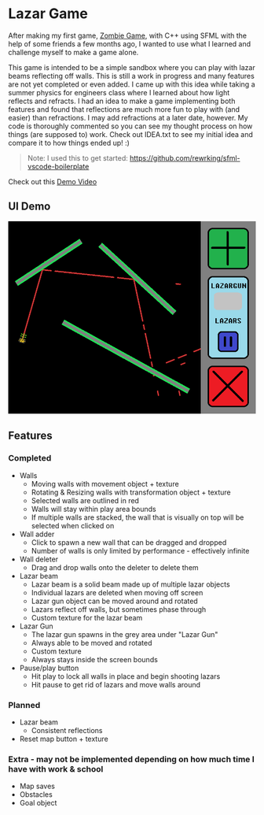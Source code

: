 # Lazar Game

After making my first game, [Zombie Game](https://github.com/WhyPine/Zombie-Game), with C++ using SFML with the help of some friends a few months ago, I wanted to use what I learned and challenge myself to make a game alone.

This game is intended to be a simple sandbox where you can play with lazar beams reflecting off walls. This is still a work in progress and many features are not yet completed or even added. I came up with this idea while taking a summer physics for engineers class where I learned about how light reflects and refracts. I had an idea to make a game implementing both features and found that reflections are much more fun to play with (and easier) than refractions. I may add refractions at a later date, however. My code is thoroughly commented so you can see my thought process on how things (are supposed to) work. Check out IDEA.txt to see my initial idea and compare it to how things ended up! :)

> Note: I used this to get started: https://github.com/rewrking/sfml-vscode-boilerplate

Check out this [Demo Video](https://youtu.be/fzR5mcfk57k)

## UI Demo

![Lazar Game UI](UIv1.png)

## Features

### Completed

- Walls
  - Moving walls with movement object + texture
  - Rotating & Resizing walls with transformation object + texture
  - Selected walls are outlined in red
  - Walls will stay within play area bounds
  - If multiple walls are stacked, the wall that is visually on top will be selected when clicked on
- Wall adder
  - Click to spawn a new wall that can be dragged and dropped
  - Number of walls is only limited by performance - effectively infinite
- Wall deleter
  - Drag and drop walls onto the deleter to delete them
- Lazar beam
  - Lazar beam is a solid beam made up of multiple lazar objects
  - Individual lazars are deleted when moving off screen
  - Lazar gun object can be moved around and rotated
  - Lazars reflect off walls, but sometimes phase through
  - Custom texture for the lazar beam
- Lazar Gun
  - The lazar gun spawns in the grey area under "Lazar Gun"
  - Always able to be moved and rotated
  - Custom texture
  - Always stays inside the screen bounds
- Pause/play button
  - Hit play to lock all walls in place and begin shooting lazars
  - Hit pause to get rid of lazars and move walls around

### Planned

- Lazar beam
  - Consistent reflections
- Reset map button + texture

### Extra - may not be implemented depending on how much time I have with work & school

- Map saves
- Obstacles
- Goal object

